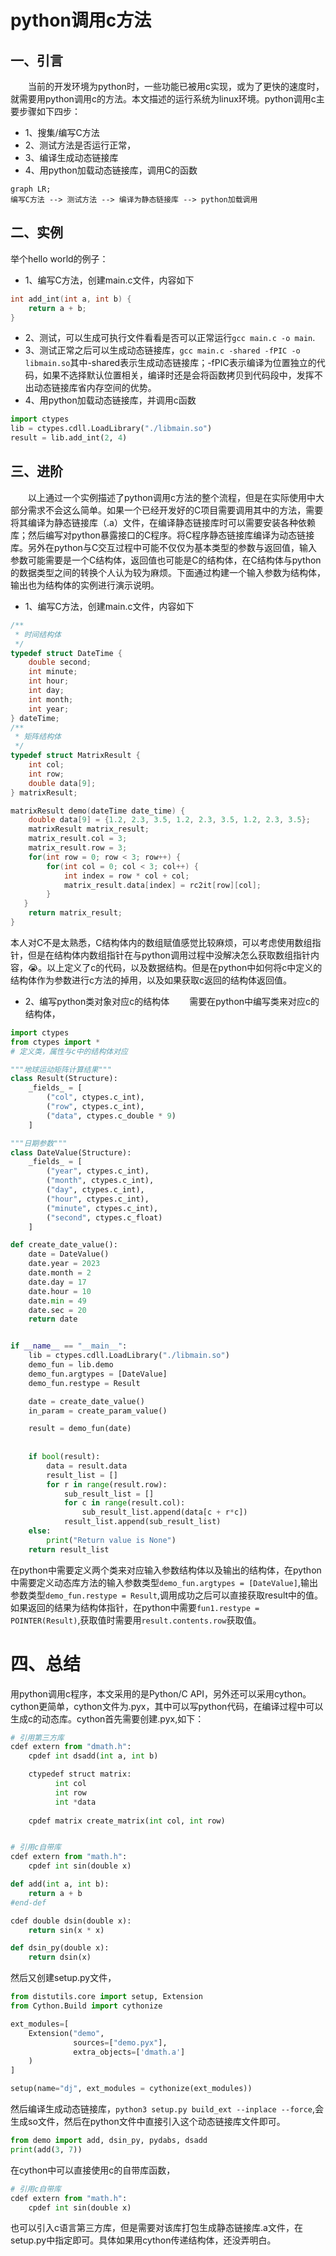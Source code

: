 # python调用c方法
## 一、引言
&emsp;&emsp;当前的开发环境为python时，一些功能已被用c实现，或为了更快的速度时，就需要用python调用c的方法。本文描述的运行系统为linux环境。python调用c主要步骤如下四步：
- 1、搜集/编写C方法
- 2、测试方法是否运行正常，
- 3、编译生成动态链接库
- 4、用python加载动态链接库，调用C的函数  

```mermaid
graph LR;  
编写C方法 --> 测试方法 --> 编译为静态链接库 --> python加载调用
```

## 二、实例
举个hello world的例子：
- 1、编写C方法，创建main.c文件，内容如下
```c
int add_int(int a, int b) {
    return a + b;
}
```
- 2、测试，可以生成可执行文件看看是否可以正常运行`gcc main.c -o main`.
- 3、测试正常之后可以生成动态链接库，`gcc main.c -shared -fPIC -o libmain.so`其中-shared表示生成动态链接库；-fPIC表示编译为位置独立的代码，如果不选择默认位置相关，编译时还是会将函数拷贝到代码段中，发挥不出动态链接库省内存空间的优势。
- 4、用python加载动态链接库，并调用c函数
```python
import ctypes
lib = ctypes.cdll.LoadLibrary("./libmain.so")
result = lib.add_int(2, 4)
```
## 三、进阶
&emsp;&emsp;以上通过一个实例描述了python调用c方法的整个流程，但是在实际使用中大部分需求不会这么简单。如果一个已经开发好的C项目需要调用其中的方法，需要将其编译为静态链接库（.a）文件，在编译静态链接库时可以需要安装各种依赖库；然后编写对python暴露接口的C程序。将C程序静态链接库编译为动态链接库。另外在python与C交互过程中可能不仅仅为基本类型的参数与返回值，输入参数可能需要是一个C结构体，返回值也可能是C的结构体，在C结构体与python的数据类型之间的转换个人认为较为麻烦。下面通过构建一个输入参数为结构体，输出也为结构体的实例进行演示说明。
- 1、编写C方法，创建main.c文件，内容如下
```c
/**
 * 时间结构体
 */
typedef struct DateTime {
    double second;
    int minute;
    int hour;
    int day;
    int month; 
    int year;
} dateTime;
/**
 * 矩阵结构体
 */
typedef struct MatrixResult {   
    int col;
    int row;
    double data[9];
} matrixResult;

matrixResult demo(dateTime date_time) {
    double data[9] = {1.2, 2.3, 3.5, 1.2, 2.3, 3.5, 1.2, 2.3, 3.5}; 
    matrixResult matrix_result;
    matrix_result.col = 3;
    matrix_result.row = 3;
    for(int row = 0; row < 3; row++) {
        for(int col = 0; col < 3; col++) {
            int index = row * col + col;
            matrix_result.data[index] = rc2it[row][col];
        }
   }
    return matrix_result;
}
```
本人对C不是太熟悉，C结构体内的数组赋值感觉比较麻烦，可以考虑使用数组指针，但是在结构体内数组指针在与python调用过程中没解决怎么获取数组指针内容，:sob:。以上定义了c的代码，以及数据结构。但是在python中如何将c中定义的结构体作为参数进行c方法的掉用，以及如果获取c返回的结构体返回值。
- 2、编写python类对象对应c的结构体
&emsp;&emsp;需要在python中编写类来对应c的结构体，
```python
import ctypes
from ctypes import *
# 定义类，属性与c中的结构体对应

"""地球运动矩阵计算结果"""
class Result(Structure):
    _fields_ = [
        ("col", ctypes.c_int),
        ("row", ctypes.c_int),
        ("data", ctypes.c_double * 9)
    ]

"""日期参数"""
class DateValue(Structure):  
    _fields_ = [
        ("year", ctypes.c_int),
        ("month", ctypes.c_int),
        ("day", ctypes.c_int),
        ("hour", ctypes.c_int),
        ("minute", ctypes.c_int),
        ("second", ctypes.c_float)
    ]

def create_date_value():
    date = DateValue()
    date.year = 2023
    date.month = 2
    date.day = 17
    date.hour = 10
    date.min = 49
    date.sec = 20
    return date


if __name__ == "__main__":
    lib = ctypes.cdll.LoadLibrary("./libmain.so")
    demo_fun = lib.demo
    demo_fun.argtypes = [DateValue]
    demo_fun.restype = Result

    date = create_date_value()
    in_param = create_param_value()  

    result = demo_fun(date)
    
    
    if bool(result):
        data = result.data
        result_list = []
        for r in range(result.row):
            sub_result_list = []
            for c in range(result.col):
                sub_result_list.append(data[c + r*c])
            result_list.append(sub_result_list)
    else:
        print("Return value is None")
    return result_list
```
在python中需要定义两个类来对应输入参数结构体以及输出的结构体，在python中需要定义动态库方法的输入参数类型`demo_fun.argtypes = [DateValue]`,输出参数类型`demo_fun.restype = Result`,调用成功之后可以直接获取result中的值。如果返回的结果为结构体指针，在python中需要`fun1.restype = POINTER(Result)`,获取值时需要用`result.contents.row`获取值。

# 四、总结
用python调用c程序，本文采用的是Python/C API，另外还可以采用cython。cython更简单，cython文件为.pyx，其中可以写python代码，在编译过程中可以生成c的动态库。cython首先需要创建.pyx,如下：
```python
# 引用第三方库
cdef extern from "dmath.h":
    cpdef int dsadd(int a, int b)

    ctypedef struct matrix:       
          int col
          int row
          int *data
      
    cpdef matrix create_matrix(int col, int row)


# 引用c自带库
cdef extern from "math.h":
    cpdef int sin(double x)

def add(int a, int b):
    return a + b
#end-def

cdef double dsin(double x):
    return sin(x * x)

def dsin_py(double x):
    return dsin(x)
```
然后又创建setup.py文件，
```python
from distutils.core import setup, Extension
from Cython.Build import cythonize

ext_modules=[
    Extension("demo",
              sources=["demo.pyx"],
              extra_objects=['dmath.a']
    )
]

setup(name="dj", ext_modules = cythonize(ext_modules))
```
然后编译生成动态链接库，`python3 setup.py build_ext --inplace --force`,会生成so文件，然后在python文件中直接引入这个动态链接库文件即可。
```python
from demo import add, dsin_py, pydabs, dsadd
print(add(3, 7))
```
在cython中可以直接使用c的自带库函数，
```python
# 引用c自带库
cdef extern from "math.h":
    cpdef int sin(double x)
```
也可以引入c语言第三方库，但是需要对该库打包生成静态链接库.a文件，在setup.py中指定即可。具体如果用cython传递结构体，还没弄明白。
